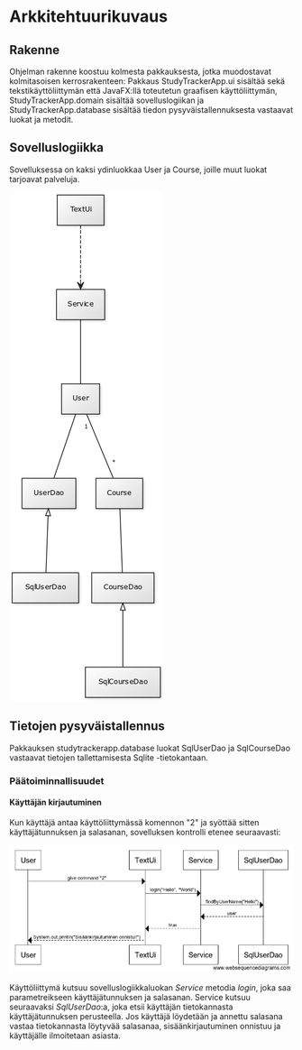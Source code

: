 # Arkkitehtuurikuvaus
## Rakenne

Ohjelman rakenne koostuu kolmesta pakkauksesta, jotka muodostavat kolmitasoisen kerrosrakenteen: Pakkaus StudyTrackerApp.ui sisältää sekä tekstikäyttöliittymän että JavaFX:llä toteutetun graafisen käyttöliittymän, StudyTrackerApp.domain sisältää sovelluslogiikan ja StudyTrackerApp.database sisältää tiedon pysyväistallennuksesta vastaavat luokat ja metodit.

## Sovelluslogiikka

Sovelluksessa on kaksi ydinluokkaa User ja Course, joille muut luokat tarjoavat palveluja. 

<img src="https://raw.githubusercontent.com/Niddis/Ohjelmistotekniikka2019/master/dokumentointi/kuvat/luokkakaavio.png">

## Tietojen pysyväistallennus

Pakkauksen studytrackerapp.database luokat SqlUserDao ja SqlCourseDao vastaavat tietojen tallettamisesta Sqlite -tietokantaan.

### Päätoiminnallisuudet
#### Käyttäjän kirjautuminen

Kun käyttäjä antaa käyttöliittymässä komennon "2" ja syöttää sitten käyttäjätunnuksen ja salasanan, sovelluksen kontrolli etenee seuraavasti:

<img src="https://raw.githubusercontent.com/Niddis/Ohjelmistotekniikka2019/master/dokumentointi/kuvat/userLogin.png">

Käyttöliittymä kutsuu sovelluslogiikkaluokan *Service* metodia *login*, joka saa parametreikseen käyttäjätunnuksen ja salasanan. Service kutsuu seuraavaksi *SqlUserDao*:a, joka etsii käyttäjän tietokannasta käyttäjätunnuksen perusteella. Jos käyttäjä löydetään ja annettu salasana vastaa tietokannasta löytyvää salasanaa, sisäänkirjautuminen onnistuu ja käyttäjälle ilmoitetaan asiasta.